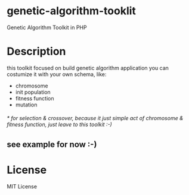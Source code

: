 # genetic-algorithm-tooklit
Genetic Algorithm Toolkit in PHP

# Description
this toolkit focused on build genetic algorithm application
you can costumize it with your own schema, like:

- chromosome
- init population
- fitness function
- mutation

###### * for selection & crossover, because it just simple act of chromosome & fitness function, just leave to this toolkit :-)

## see example for now :-)

# License
MIT License
